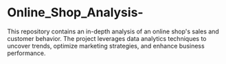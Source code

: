 # Online_Shop_Analysis-
This repository contains an in-depth analysis of an online shop's sales and customer behavior. The project leverages data analytics techniques to uncover trends, optimize marketing strategies, and enhance business performance.
